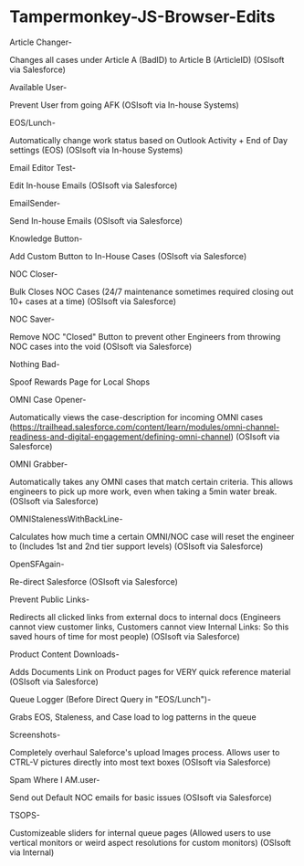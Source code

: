 # Tampermonkey-JS-Browser-Edits

Article Changer-

Changes all cases under Article A (BadID) to Article B (ArticleID) (OSIsoft via Salesforce)

Available User-

Prevent User from going AFK (OSIsoft via In-house Systems)

EOS/Lunch-

Automatically change work status based on Outlook Activity + End of Day settings (EOS) (OSIsoft via In-house Systems)

Email Editor Test-

Edit In-house Emails (OSIsoft via Salesforce)

EmailSender-

Send In-house Emails (OSIsoft via Salesforce)

Knowledge Button-

Add Custom Button to In-House Cases (OSIsoft via Salesforce) 

NOC Closer-

Bulk Closes NOC Cases (24/7 maintenance sometimes required closing out 10+ cases at a time) (OSIsoft via Salesforce)

NOC Saver-

Remove NOC "Closed" Button to prevent other Engineers from throwing NOC cases into the void (OSIsoft via Salesforce)

Nothing Bad-

Spoof Rewards Page for Local Shops 

OMNI Case Opener-

Automatically views the case-description for incoming OMNI cases (https://trailhead.salesforce.com/content/learn/modules/omni-channel-readiness-and-digital-engagement/defining-omni-channel) (OSIsoft via Salesforce)

OMNI Grabber-

Automatically takes any OMNI cases that match certain criteria. This allows engineers to pick up more work, even when taking a 5min water break. (OSIsoft via Salesforce)

OMNIStalenessWithBackLine-

Calculates how much time a certain OMNI/NOC case will reset the engineer to (Includes 1st and 2nd tier support levels) (OSIsoft via Salesforce)

OpenSFAgain-

Re-direct Salesforce (OSIsoft via Salesforce)

Prevent Public Links-

Redirects all clicked links from external docs to internal docs (Engineers cannot view customer links, Customers cannot view Internal Links: So this saved hours of time for most people) (OSIsoft via Salesforce)

Product Content Downloads-

Adds Documents Link on Product pages for VERY quick reference material (OSIsoft via Salesforce)

Queue Logger (Before Direct Query in "EOS/Lunch")-

Grabs EOS, Staleness, and Case load to log patterns in the queue

Screenshots-

Completely overhaul Saleforce's upload Images process. Allows user to CTRL-V pictures directly into most text boxes (OSIsoft via Salesforce)

Spam Where I AM.user-

Send out Default NOC emails for basic issues (OSIsoft via Salesforce)

TSOPS-

Customizeable sliders for internal queue pages (Allowed users to use vertical monitors or weird aspect resolutions for custom monitors) (OSIsoft via Internal)
